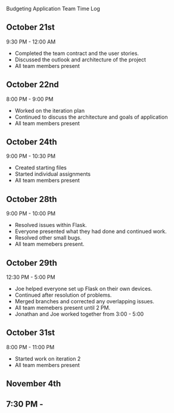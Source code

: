 Budgeting Application Team Time Log

October 21st
-----------------------

9:30 PM - 12:00 AM
 - Completed the team contract and the user stories.
 - Discussed the outlook and architecture of the project
 - All team members present

October 22nd
-----------------------

8:00 PM - 9:00 PM
 - Worked on the iteration plan
 - Continued to discuss the architecture and goals of application
 - All team members present

October 24th
-----------------------

9:00 PM - 10:30 PM
 - Created starting files
 - Started individual assignments
 - All team members present

October 28th
-----------------------

9:00 PM - 10:00 PM
 - Resolved issues within Flask. 
 - Everyone presented what they had done and continued work.
 - Resolved other small bugs.
 - All team memebers present.

October 29th
-----------------------

12:30 PM - 5:00 PM
 - Joe helped everyone set up Flask on their own devices.
 - Continued after resolution of problems.
 - Merged branches and corrected any overlapping issues.
 - All team memebers present until 2 PM.
 - Jonathan and Joe worked together from 3:00 - 5:00

October 31st
-----------------------

8:00 PM - 11:00 PM
 - Started work on iteration 2
 - All team members present

November 4th
-----------------------

7:30 PM - 
 - 